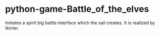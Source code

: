 # python-game-Battle_of_the_elves
Imitates a spirit big battle interface which the sail creates. It is realized by tkinter.
